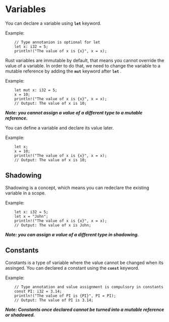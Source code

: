 # Variables

You can declare a variable using **``let``** keyword.

Example:
```
    // Type annotanion is optional for let
    let x: i32 = 5;
    println!("The value of x is {x}", x = x);
```

Rust variables are immutable by default, that means you cannot override the value of a variable. In order to do that, we need to change the variable to a mutable reference by adding the **``mut``** keyword after **``let``** .

Example:
```
    let mut x: i32 = 5;
    x = 10;
    println!("The value of x is {x}", x = x);
    // Output: The value of x is 10;
```
***Note: you cannot assign a value of a different type to a mutable reference.***

You can define a variable and declare its value later.

Example:
```
    let x;
    x = 10;
    println!("The value of x is {x}", x = x);
    // Output: The value of x is 10;
```
## Shadowing
Shadowing is a concept, which means you can redeclare the existing variable in a scope.

Example:
```
    let x: i32 = 5;
    let x = "John";
    println!("The value of x is {x}", x = x);
    // Output: The value of x is John;
```
***Note: you can assign a value of a different type in shadowing.***


## Constants
Constants is a type of variable where the value cannot be changed when its assinged. You can declared a constant using the **``const``** keyword.

Example:
```
    // Type annotation and value assignment is compulsory in constants
    const PI: i32 = 3.14;
    println!("The value of PI is {PI}", PI = PI);
    // Output: The value of PI is 3.14;
```

***Note: Constants once declared cannot be turned into a mutable reference or shadowed.***
